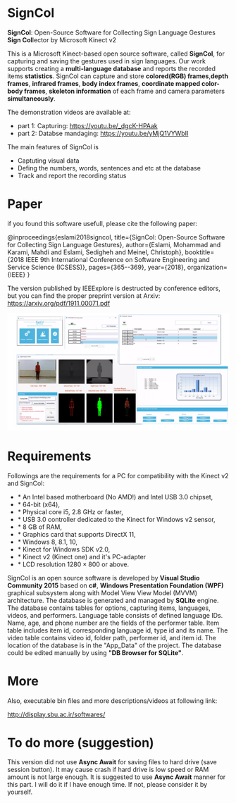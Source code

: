 
# SignCol

**SignCol**: Open-Source Software for Collecting Sign Language Gestures
**Sign Col**lector by Microsoft Kinect v2


This is a Microsoft Kinect-based open source software, called **SignCol**, for capturing and saving the gestures used in sign languages. Our work supports creating a **multi-language database** and reports the recorded items **statistics**. SignCol can capture and store **colored(RGB) frames**,**depth frames**, **infrared frames**, **body index frames**, **coordinate mapped color-body frames**, **skeleton information** of each frame and camera parameters **simultaneously**.


The demonstration videos are available at:
- part 1: Capturing: https://youtu.be/_dgcK-HPAak
- part 2: Databse mandaging: https://youtu.be/yMjQ1VYWbII

The main features of SignCol is 
- Captuting visual data 
- Defing the numbers, words, sentences and etc at the database 
- Track and report the recording status


# Paper
if you found this software usefull, please cite the following paper:

@inproceedings{eslami2018signcol,
  title={SignCol: Open-Source Software for Collecting Sign Language Gestures},
  author={Eslami, Mohammad and Karami, Mahdi and Eslami, Sedigheh and Meinel, Christoph},
  booktitle={2018 IEEE 9th International Conference on Software Engineering and Service Science (ICSESS)},
  pages={365--369},
  year={2018},
  organization={IEEE}
}

The version published by IEEExplore is destructed by conference editors, but you can find the proper preprint version at Arxiv:
https://arxiv.org/pdf/1911.00071.pdf


![Screenshot](SignCol.png)


# Requirements

Followings are the requirements for a PC for compatibility with the Kinect v2 and SignCol: 
- $\ast$ An Intel based motherboard (No AMD!) and Intel USB 3.0 chipset, 
- $\ast$ 64-bit (x64), 
- $\ast$ Physical core i5, 2.8 GHz or faster,
- $\ast$ USB 3.0 controller dedicated to the Kinect for Windows v2 sensor, 
- $\ast$ 8 GB of RAM, 
- $\ast$ Graphics card that supports DirectX 11, 
- $\ast$ Windows 8, 8.1, 10, 
- $\ast$ Kinect for Windows SDK v2.0, 
- $\ast$ Kinect v2 (Kinect one) and it's PC-adapter 
- $\ast$ LCD resolution $1280 \times 800$ or above.

SignCol is an open source software is developed by **Visual Studio Community 2015** based on **c#**, **Windows Presentation Foundation (WPF)** graphical subsystem along with Model View View Model (MVVM) architecture. The database is generated and managed by **SQLite** engine. The database contains tables for options, capturing items, languages, videos, and performers. Language table consists of defined language IDs. Name, age, and phone number are the fields of the performer table. Item table includes item id, corresponding language id, type id and its name. The video table contains video id, folder path, performer id, and item id. The location of the database is in the "App_Data" of the project. The database could be edited manually by using **"DB Browser for SQLite"**.



# More
Also, executable bin files and more descriptions/videos at following link:

http://display.sbu.ac.ir/softwares/

# To do more (suggestion)
 This version did not use **Async Await** for saving files to hard drive (save session button).
 It may cause crash if hard drive is low speed or RAM amount is not large enough.
 It is suggested to use **Async Await** manner for this part. I will do it if I have enough time. If not, please consider it by yourself.
 
